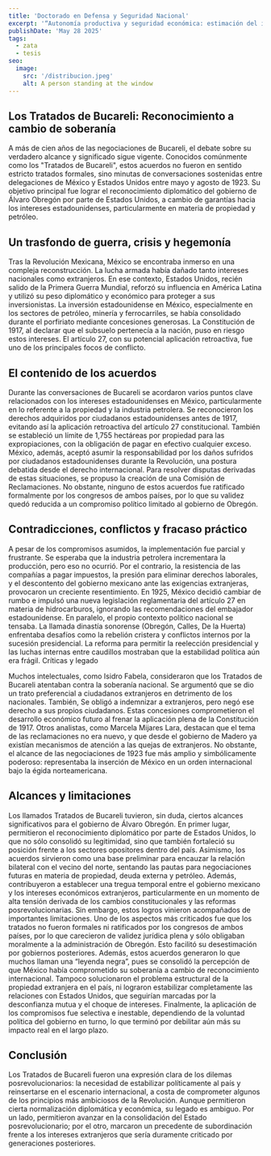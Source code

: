 ```yaml
---
title: 'Doctorado en Defensa y Seguridad Nacional'
excerpt: '“Autonomía productiva y seguridad económica: estimación del impacto nacional de la fabricación interna de equipamiento militar mediante la Matriz Insumo-Producto”'
publishDate: 'May 28 2025'
tags:
  - zata
  - tesis
seo:
  image:
    src: '/distribucion.jpeg'
    alt: A person standing at the window
---
```


## Los Tratados de Bucareli: Reconocimiento a cambio de soberanía

A más de cien años de las negociaciones de Bucareli, el debate sobre su verdadero alcance y significado sigue vigente.
Conocidos comúnmente como los "Tratados de Bucareli", estos acuerdos no fueron en sentido estricto tratados formales, sino minutas de conversaciones sostenidas entre delegaciones de México y Estados Unidos entre mayo y agosto de 1923.
Su objetivo principal fue lograr el reconocimiento diplomático del gobierno de Álvaro Obregón por parte de Estados Unidos, a cambio de garantías hacia los intereses estadounidenses, particularmente en materia de propiedad y petróleo.

## Un trasfondo de guerra, crisis y hegemonía

Tras la Revolución Mexicana, México se encontraba inmerso en una compleja reconstrucción.
La lucha armada había dañado tanto intereses nacionales como extranjeros.
En ese contexto, Estados Unidos, recién salido de la Primera Guerra Mundial, reforzó su influencia en América Latina y utilizó su peso diplomático y económico para proteger a sus inversionistas.
La inversión estadounidense en México, especialmente en los sectores de petróleo, minería y ferrocarriles, se había consolidado durante el porfiriato mediante concesiones generosas.
La Constitución de 1917, al declarar que el subsuelo pertenecía a la nación, puso en riesgo estos intereses.
El artículo 27, con su potencial aplicación retroactiva, fue uno de los principales focos de conflicto.

## El contenido de los acuerdos

Durante las conversaciones de Bucareli se acordaron varios puntos clave relacionados con los intereses estadounidenses en México, particularmente en lo referente a la propiedad y la industria petrolera.
Se reconocieron los derechos adquiridos por ciudadanos estadounidenses antes de 1917, evitando así la aplicación retroactiva del artículo 27 constitucional.
También se estableció un límite de 1,755 hectáreas por propiedad para las expropiaciones, con la obligación de pagar en efectivo cualquier exceso.
México, además, aceptó asumir la responsabilidad por los daños sufridos por ciudadanos estadounidenses durante la Revolución, una postura debatida desde el derecho internacional.
Para resolver disputas derivadas de estas situaciones, se propuso la creación de una Comisión de Reclamaciones.
No obstante, ninguno de estos acuerdos fue ratificado formalmente por los congresos de ambos países, por lo que su validez quedó reducida a un compromiso político limitado al gobierno de Obregón.

## Contradicciones, conflictos y fracaso práctico

A pesar de los compromisos asumidos, la implementación fue parcial y frustrante.
Se esperaba que la industria petrolera incrementara la producción, pero eso no ocurrió.
Por el contrario, la resistencia de las compañías a pagar impuestos, la presión para eliminar derechos laborales, y el descontento del gobierno mexicano ante las exigencias extranjeras, provocaron un creciente resentimiento.
En 1925, México decidió cambiar de rumbo e impulsó una nueva legislación reglamentaria del artículo 27 en materia de hidrocarburos, ignorando las recomendaciones del embajador estadounidense.
En paralelo, el propio contexto político nacional se tensaba. La llamada dinastía sonorense (Obregón, Calles, De la Huerta) enfrentaba desafíos como la rebelión cristera y conflictos internos por la sucesión presidencial.
La reforma para permitir la reelección presidencial y las luchas internas entre caudillos mostraban que la estabilidad política aún era frágil.
Críticas y legado

Muchos intelectuales, como Isidro Fabela, consideraron que los Tratados de Bucareli atentaban contra la soberanía nacional.
Se argumentó que se dio un trato preferencial a ciudadanos extranjeros en detrimento de los nacionales. 
También, Se obligó a indemnizar a extranjeros, pero negó ese derecho a sus propios ciudadanos.
Estas concesiones comprometieron el desarrollo económico futuro al frenar la aplicación plena de la Constitución de 1917.
Otros analistas, como Marcela Mijares Lara, destacan que el tema de las reclamaciones no era nuevo, y que desde el gobierno de Madero ya existían mecanismos de atención a las quejas de extranjeros.
No obstante, el alcance de las negociaciones de 1923 fue más amplio y simbólicamente poderoso: representaba la inserción de México en un orden internacional bajo la égida norteamericana.

## Alcances y limitaciones 

Los llamados Tratados de Bucareli tuvieron, sin duda, ciertos alcances significativos para el gobierno de Álvaro Obregón.
En primer lugar, permitieron el reconocimiento diplomático por parte de Estados Unidos, lo que no sólo consolidó su legitimidad, sino que también fortaleció su posición frente a los sectores opositores dentro del país.
Asimismo, los acuerdos sirvieron como una base preliminar para encauzar la relación bilateral con el vecino del norte, sentando las pautas para negociaciones futuras en materia de propiedad, deuda externa y petróleo.
Además, contribuyeron a establecer una tregua temporal entre el gobierno mexicano y los intereses económicos extranjeros, particularmente en un momento de alta tensión derivada de los cambios constitucionales y las reformas posrevolucionarias.
Sin embargo, estos logros vinieron acompañados de importantes limitaciones.
Uno de los aspectos más criticados fue que los tratados no fueron formales ni ratificados por los congresos de ambos países, por lo que carecieron de validez jurídica plena y sólo obligaban moralmente a la administración de Obregón.
Esto facilitó su desestimación por gobiernos posteriores.
Además, estos acuerdos generaron lo que muchos llaman una “leyenda negra”, pues se consolidó la percepción de que México había comprometido su soberanía a cambio de reconocimiento internacional.
Tampoco solucionaron el problema estructural de la propiedad extranjera en el país, ni lograron estabilizar completamente las relaciones con Estados Unidos, que seguirían marcadas por la desconfianza mutua y el choque de intereses.
Finalmente, la aplicación de los compromisos fue selectiva e inestable, dependiendo de la voluntad política del gobierno en turno, lo que terminó por debilitar aún más su impacto real en el largo plazo.


## Conclusión

Los Tratados de Bucareli fueron una expresión clara de los dilemas posrevolucionarios: la necesidad de estabilizar políticamente al país y reinsertarse en el escenario internacional, a costa de comprometer algunos de los principios más ambiciosos de la Revolución.
Aunque permitieron cierta normalización diplomática y económica, su legado es ambiguo.
Por un lado, permitieron avanzar en la consolidación del Estado posrevolucionario; por el otro, marcaron un precedente de subordinación frente a los intereses extranjeros que sería duramente criticado por generaciones posteriores.
